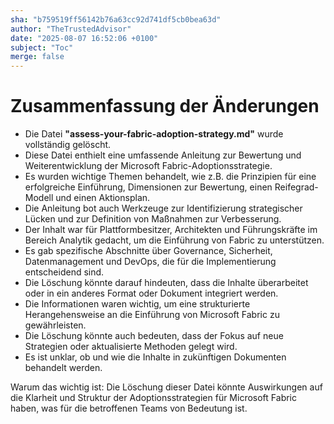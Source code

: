 ```yaml
---
sha: "b759519ff56142b76a63cc92d741df5cb0bea63d"
author: "TheTrustedAdvisor"
date: "2025-08-07 16:52:06 +0100"
subject: "Toc"
merge: false
---
```


# Zusammenfassung der Änderungen

- Die Datei **"assess-your-fabric-adoption-strategy.md"** wurde vollständig gelöscht.
- Diese Datei enthielt eine umfassende Anleitung zur Bewertung und Weiterentwicklung der Microsoft Fabric-Adoptionsstrategie.
- Es wurden wichtige Themen behandelt, wie z.B. die Prinzipien für eine erfolgreiche Einführung, Dimensionen zur Bewertung, einen Reifegrad-Modell und einen Aktionsplan.
- Die Anleitung bot auch Werkzeuge zur Identifizierung strategischer Lücken und zur Definition von Maßnahmen zur Verbesserung.
- Der Inhalt war für Plattformbesitzer, Architekten und Führungskräfte im Bereich Analytik gedacht, um die Einführung von Fabric zu unterstützen.
- Es gab spezifische Abschnitte über Governance, Sicherheit, Datenmanagement und DevOps, die für die Implementierung entscheidend sind.
- Die Löschung könnte darauf hindeuten, dass die Inhalte überarbeitet oder in ein anderes Format oder Dokument integriert werden.
- Die Informationen waren wichtig, um eine strukturierte Herangehensweise an die Einführung von Microsoft Fabric zu gewährleisten.
- Die Löschung könnte auch bedeuten, dass der Fokus auf neue Strategien oder aktualisierte Methoden gelegt wird.
- Es ist unklar, ob und wie die Inhalte in zukünftigen Dokumenten behandelt werden.

Warum das wichtig ist: Die Löschung dieser Datei könnte Auswirkungen auf die Klarheit und Struktur der Adoptionsstrategien für Microsoft Fabric haben, was für die betroffenen Teams von Bedeutung ist.

